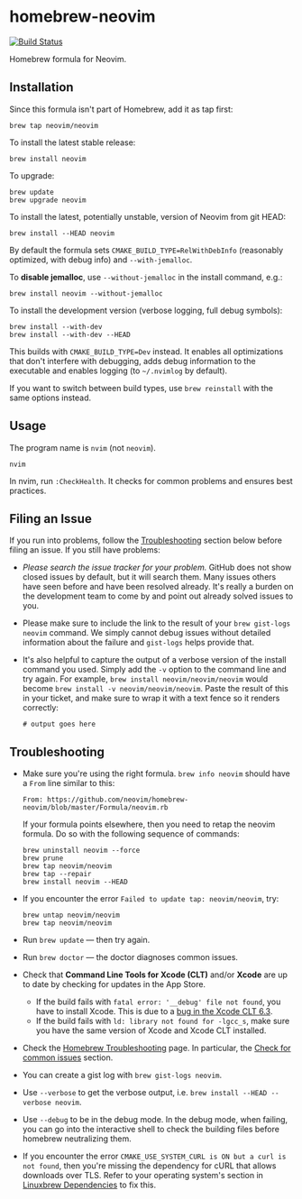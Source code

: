 # homebrew-neovim

[![Build Status](https://travis-ci.org/neovim/homebrew-neovim.svg?branch=master)](https://travis-ci.org/neovim/homebrew-neovim)

Homebrew formula for Neovim.

## Installation

Since this formula isn't part of Homebrew, add it as tap first:

    brew tap neovim/neovim

To install the latest stable release:

    brew install neovim

To upgrade:

    brew update
    brew upgrade neovim

To install the latest, potentially unstable, version of Neovim from git HEAD:

    brew install --HEAD neovim

By default the formula sets `CMAKE_BUILD_TYPE=RelWithDebInfo` (reasonably
optimized, with debug info) and `--with-jemalloc`.

To **disable jemalloc**, use `--without-jemalloc` in the install command, e.g.:

    brew install neovim --without-jemalloc

To install the development version (verbose logging, full debug symbols):

    brew install --with-dev
    brew install --with-dev --HEAD

This builds with `CMAKE_BUILD_TYPE=Dev` instead. It enables all optimizations
that don't interfere with debugging, adds debug information to the executable
and enables logging (to `~/.nvimlog` by default).

If you want to switch between build types, use `brew reinstall` with the same
options instead.

## Usage

The program name is `nvim` (not `neovim`).

    nvim

In nvim, run `:CheckHealth`. It checks for common problems and ensures best
practices.

## Filing an Issue

If you run into problems, follow the
[Troubleshooting](#troubleshooting) section below before filing an issue.  If
you still have problems:

* *Please search the issue tracker for your problem.*  GitHub does not show
  closed issues by default, but it will search them.  Many issues others have
  seen before and have been resolved already.  It's really a burden on the
  development team to come by and point out already solved issues to you.

* Please make sure to include the link to the result of your
  `brew gist-logs neovim` command.  We simply cannot debug issues without
  detailed information about the failure and `gist-logs` helps provide that.

* It's also helpful to capture the output of a verbose version of the install
  command you used.  Simply add the `-v` option to the command line and try
  again.  For example, `brew install neovim/neovim/neovim` would become `brew
  install -v neovim/neovim/neovim`.  Paste the result of this in your ticket,
  and make sure to wrap it with a text fence so it renders correctly:

  ```text
  # output goes here
  ```

## Troubleshooting

* Make sure you're using the right formula. `brew info neovim` should have a
  `From` line similar to this:

      From: https://github.com/neovim/homebrew-neovim/blob/master/Formula/neovim.rb

  If your formula points elsewhere, then you need to retap the neovim formula.
  Do so with the following sequence of commands:

  ```text
  brew uninstall neovim --force
  brew prune
  brew tap neovim/neovim
  brew tap --repair
  brew install neovim --HEAD
  ```
* If you encounter the error `Failed to update tap: neovim/neovim`, try:

  ```text
  brew untap neovim/neovim
  brew tap neovim/neovim
  ```
* Run `brew update` — then try again.
* Run `brew doctor` — the doctor diagnoses common issues.
* Check that **Command Line Tools for Xcode (CLT)** and/or **Xcode** are up to
  date by checking for updates in the App Store.
  * If the build fails with `fatal error: '__debug' file not found`,
    you have to install Xcode. This is due to a [bug in the Xcode CLT 6.3][clt-bug].
  * If the build fails with `ld: library not found for -lgcc_s`, make sure
    you have the same version of Xcode and Xcode CLT installed.
* Check the [Homebrew Troubleshooting][brew-trouble] page.  In particular, the
  [Check for common issues][brew-common] section.
* You can create a gist log with `brew gist-logs neovim`.
* Use `--verbose` to get the verbose output, i.e. `brew install --HEAD --verbose neovim`.
* Use `--debug` to be in the debug mode. In the debug mode, when failing, you
  can go into the interactive shell to check the building files before homebrew
  neutralizing them.
* If you encounter the error `CMAKE_USE_SYSTEM_CURL is ON but a curl is not found`,
  then you're missing the dependency for cURL that allows downloads over TLS.
  Refer to your operating system's section in [Linuxbrew Dependencies][linuxbrew-dependencies]
  to fix this.

[brew-common]: https://github.com/Homebrew/homebrew/blob/master/share/doc/homebrew/Troubleshooting.md#check-for-common-issues
[brew-trouble]: https://github.com/Homebrew/homebrew/blob/master/share/doc/homebrew/Troubleshooting.md
[clt-bug]: https://openradar.appspot.com/radar?id=6405426379751424
[linuxbrew-dependencies]: https://github.com/Homebrew/linuxbrew#dependencies

